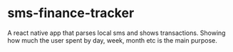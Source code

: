 # sms-finance-tracker
A react native app that parses local sms and shows transactions. Showing how much the user spent by day, week, month etc is the main purpose.
